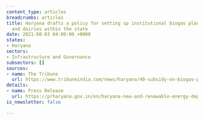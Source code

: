 ```yaml
---
content_type: articles
breadcrumbs: articles
title: Haryana drafts a policy for setting up institutional biogas plants in cow sanctuaries
  and dairies within the state
date: 2021-08-03 04:00:00 +0000
states:
- Haryana
sectors:
- Infrastructure and Governance
subsectors: []
sources:
- name: The Tribune
  url: https://www.tribuneindia.com/news/haryana/40-subsidy-on-biogas-plants-in-gaushalas-in-haryana-289863
details:
- name: Press Release
  url: https://prharyana.gov.in/en/haryana-new-and-renewable-energy-department-and-hareda-have-formulated-a-detailed-action-plan-for
is_newsletter: false

---
```

